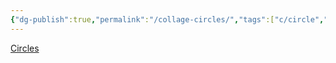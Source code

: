 ```yaml
---
{"dg-publish":true,"permalink":"/collage-circles/","tags":["c/circle","c/hand","c/blue","c/dust","c/pattern","c/window","c/metal-finish"],"created":"2024-01-08T14:09:37.805-05:00","updated":"2024-01-08T14:10:13.630-05:00"}
---
```



[Circles](https://www.instagram.com/p/Cmb1bWkuszn/)
